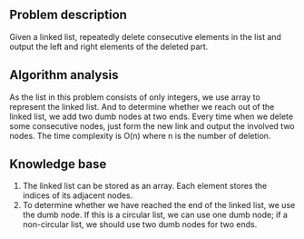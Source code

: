 ## Problem description

Given a linked list, repeatedly delete consecutive elements in the list and output the left and right elements of the deleted part.

## Algorithm analysis

As the list in this problem consists of only integers, we use array to represent the linked list. And to determine whether we reach out of the linked list, we add two dumb nodes at two ends.
Every time when we delete some consecutive nodes, just form the new link and output the involved two nodes.
The time complexity is O(n) where n is the number of deletion.

## Knowledge base

1. The linked list can be stored as an array. Each element stores the indices of its adjacent nodes.
2. To determine whether we have reached the end of the linked list, we use the dumb node.
   If this is a circular list, we can use one dumb node; if a non-circular list, we should use two dumb nodes for two ends.

